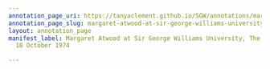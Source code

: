 ```yaml
---
annotation_page_uri: https://tanyaclement.github.io/SGW/annotations/margaret-atwood-at-sir-george-williams-university-the-poetry-series-18-october-1974-canvas-1--font-color---ff0000--recording-equipment--font-.json
annotation_page_slug: margaret-atwood-at-sir-george-williams-university-the-poetry-series-18-october-1974-canvas-1--font-color---ff0000--recording-equipment--font-
layout: annotation_page
manifest_label: Margaret Atwood at Sir George Williams University, The Poetry Series,
  18 October 1974

---
```

